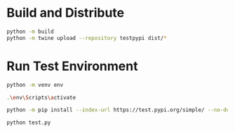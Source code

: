 # Build and Distribute
```sh
python -m build
python -m twine upload --repository testpypi dist/*
```


# Run Test Environment
```sh
python -m venv env

.\env\Scripts\activate

python -m pip install --index-url https://test.pypi.org/simple/ --no-deps yet-another-json-config

python test.py
```